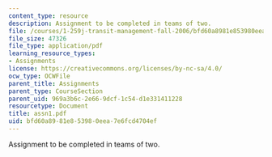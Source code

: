 ```yaml
---
content_type: resource
description: Assignment to be completed in teams of two.
file: /courses/1-259j-transit-management-fall-2006/bfd60a8981e853980eea7e6fcd4704ef_assn1.pdf
file_size: 47326
file_type: application/pdf
learning_resource_types:
- Assignments
license: https://creativecommons.org/licenses/by-nc-sa/4.0/
ocw_type: OCWFile
parent_title: Assignments
parent_type: CourseSection
parent_uid: 969a3b6c-2e66-9dcf-1c54-d1e331411228
resourcetype: Document
title: assn1.pdf
uid: bfd60a89-81e8-5398-0eea-7e6fcd4704ef
---
```

Assignment to be completed in teams of two.